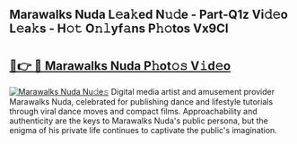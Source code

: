 ## Marawalks Nuda L𝚎a𝚔ed N𝚞𝚍e - Part-Q1z Vi𝚍𝚎o L𝚎a𝚔s - H𝚘𝚝 O𝚗𝚕yf𝚊ns P𝚑𝚘tos Vx9CI

# <h2><a href="http://kf319h.oniu.top/?m=Marawalks+Nuda">🔗👉 🔴 Marawalks Nuda P𝚑ot𝚘𝚜 V𝚒d𝚎o</a></h2>

[![Marawalks Nuda Nu𝚍e𝚜](https://i.imgur.com/0qMVB7G.gif)](http://kf319h.oniu.top/?m=Marawalks+Nuda)
Digital media artist and amusement provider Marawalks Nuda, celebrated for publishing dance and lifestyle tutorials through viral dance moves and compact films. Approachability and authenticity are the keys to Marawalks Nuda's public persona, but the enigma of his private life continues to captivate the public's imagination.  
